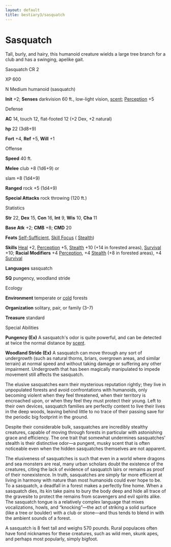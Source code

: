 ```yaml
---
layout: default
title: bestiary3/sasquatch
---
```

# Sasquatch

Tall, burly, and hairy, this humanoid creature wields a large tree branch for a club and has a swinging, apelike gait.

Sasquatch CR 2

XP 600

N Medium humanoid (sasquatch)

**Init** +2; **Senses** darkvision 60 ft., low-light vision, [scent](monster_dir/universalMonsterRules#_scent); [Perception](skills/perception#_perception) +5

Defense

**AC** 14, touch 12, flat-footed 12 (+2 Dex, +2 natural)

**hp** 22 (3d8+9)

**Fort** +4, **Ref** +5, **Will** +1

Offense

**Speed** 40 ft.

**Melee** club +8 (1d6+9) or

slam +8 (1d4+9)

**Ranged** rock +5 (1d4+9)

**Special Attacks** rock throwing (120 ft.)

Statistics

**Str** 22, **Dex** 15, **Con** 16, **Int** 9, **Wis** 10, **Cha** 11

**Base Atk** +2; **CMB** +8; **CMD** 20

**Feats** [Self-Sufficient](feats#_self-sufficient), [Skill Focus](feats#_skill-focus) ( [Stealth](skill_dir/stealth#_stealth))

**Skills** [Heal](skills/heal#_heal) +2, [Perception](skill_dir/perception#_perception) +5, [Stealth](skills/stealth#_stealth) +10 (+14 in forested areas), [Survival](skill_dir/survival#_survival) +10; **Racial Modifiers** +4 [Perception](skills/perception#_perception), +4 [Stealth](skill_dir/stealth#_stealth) (+8 in forested areas), +4 [Survival](skills/survival#_survival)

**Languages** sasquatch

**SQ** pungency, woodland stride

Ecology

**Environment** temperate or [cold](monster_dir/creatureTypes#_cold-subtype) forests

**Organization** solitary, pair, or family (3–7)

**Treasure** standard

Special Abilities

**Pungency (Ex)** A sasquatch's odor is quite powerful, and can be detected at twice the normal distance by [scent](monsters/universalMonsterRules#_scent).

**Woodland Stride (Ex)** A sasquatch can move through any sort of undergrowth (such as natural thorns, briars, overgrown areas, and similar terrain) at normal speed and without taking damage or suffering any other impairment. Undergrowth that has been magically manipulated to impede movement still affects the sasquatch.

The elusive sasquatches earn their mysterious reputation rightly; they live in unpopulated forests and avoid confrontations with humanoids, only becoming violent when they feel threatened, when their territory is encroached upon, or when they feel they must protect their young. Left to their own devices, sasquatch families are perfectly content to live their lives in the deep woods, leaving behind little to no trace of their passing save for the periodic big footprint in the ground.

Despite their considerable bulk, sasquatches are incredibly stealthy creatures, capable of moving through forests in particular with astonishing grace and efficiency. The one trait that somewhat undermines sasquatches' stealth is their distinctive odor—a pungent, musky scent that is often noticeable even when the hidden sasquatches themselves are not apparent.

The elusiveness of sasquatches is such that even in a world where dragons and sea monsters are real, many urban scholars doubt the existence of the creatures, citing the lack of evidence of sasquatch lairs or remains as proof of their nonexistence. In truth, sasquatches are simply far more efficient at living in harmony with nature than most humanoids could ever hope to be. To a sasquatch, a deadfall in a forest makes a perfectly fine home. When a sasquatch dies, its kin take pains to bury the body deep and hide all trace of the gravesite to protect the remains from scavengers and evil spirits alike. The sasquatch tongue is a relatively complex language that mixes vocalizations, howls, and “knocking”—the act of striking a solid surface (like a tree or boulder) with a club or stone—and thus tends to blend in with the ambient sounds of a forest.

A sasquatch is 8 feet tall and weighs 570 pounds. Rural populaces often have fond nicknames for these creatures, such as wild men, skunk apes, and perhaps most popularly, simply bigfoot.

